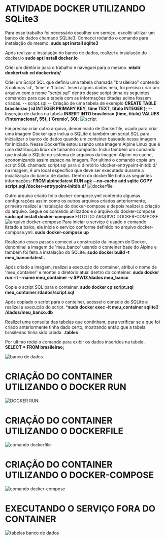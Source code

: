 # ATIVIDADE DOCKER UTILIZANDO SQLite3
Para esse trabalho foi necessário escolher um serviço, escolhi utilizar um banco de dados chamado SQLite3. Comecei rodando o comando para instalação do mesmo. 
**sudo apt install sqlite3**

Após realizar a instalação do banco de dados, realizei a instalação do docker.io
**sudo apt install docker.io**

Criei um diretório para o trabalho e naveguei para o mesmo.
**mkdir dockertrab**
**cd dockertrab/**

Criei um Script SQL que definiu uma tabela chamada "brasileirao" contendo 3 colunas 'id', 'time' e 'titulos'. Inseri alguns dados nela, foi preciso criar um arquivo com o nome "*script.sql*" dentro desse script tinha os seguintes comandos para que a tabela com as informações citadas acima fossem criadas.
-- script.sql
-- Criação de uma tabela de exemplo
**CREATE TABLE brasileirao (**
   **id INTEGER PRIMARY KEY,**
   **time TEXT,**
    **titulo INTEGER**
**);**
-- Inserção de dados na tabela
**INSERT INTO brasileirao (time, titulo) VALUES ('Internacional', 55), ('Gremio', 30);**
![script](https://github.com/padoinedson/sd2023exercicios/assets/141967871/5cd72540-865f-4a2e-b422-47890ceeb1ca)


Foi preciso criar outro arquivo, denominado de Dockerfile, usado para criar uma imagem Docker que inclua o SQLite e também um script SQL para inicializar o banco de dados quando um conteiner baseado nessa imagem for iniciado. Nesse Dockerfile estou usando uma imagem Alpine Linux que é uma distribuição linux de tamanho compacto. Inclui também um comando que instala o SQLite no sistema de arquivos da imagem Alpine no cache, economizando assim espaço na imagem. Por ultimo o comando copia um script SQL chamado script.sql para o diretório \docker-entrypoint-initdb.d/ na imagem, é um local especifico que deve ser executado durante a incialização do banco de dados. Dentro do dockerfile tinha as seguintes informações:
**FROM alpine:latest**
**RUN apk --no-cache add sqlite**
**COPY script.sql /docker-entrypoint-initdb.d/**
![dockerfile](https://github.com/padoinedson/sd2023exercicios/assets/141967871/c2dcd149-7ccb-4f9b-80fe-35f6d31fda7d)

Outro arquivo criado foi o docker-compose.yml contendo algumas configurações assim como os outros arquivos criados anteriormente, primeiro realizei a instalação do docker-compose e depois realizei a criação do arquivo. Segue os comando utlilzados e o arquivo do docker-compose
**sudo apt install docker-compose**
FOTO DO ARQUIVO DOCKER-COMPOSE
![arquivo docker-compose](https://github.com/padoinedson/sd2023exercicios/assets/141967871/3b333e0e-d65c-4e9a-bb57-44b0c5ae12ca)
Para iniciar o serviço é usado o comando listado a baixo, ele inicia o serviço conforme definido no arquivo docker-compose.yml.
**sudo docker-compose up**

Realizado esses passos comecei a construção da imagem do Docker, denominei a imagem de 'meu_banco' usando o conteiner base do Alpine e também foi feito a instalação do SQLite.
**sudo docker build -t meu_banco:latest .**

Após criado a imagem, realizei a execução do conteiner, atribui o nome de 'meu_container' e montei o diretório atual dentro do conteiner.
**sudo docker run -it --name meu_container -v $PWD:/dados meu_banco**

Copie o script SQL para o conteiner.
**sudo docker cp script.sql meu_container:/dados/script.sql**

Após copiado o script para o conteiner, acessei o console do SQLite e realizei a execução do script.
***sudo docker exec -it meu_container sqlite3 /dados/meu_banco.db**

Realizei uma consulta das tabelas que continham, para verificar se a que foi criado anteriormente tinha dado certo, mostrando então que a tabela brasileirao tinha sido criada.
**.tables**

Por ultimo rodei o comando para exibir os dados inseridos na tabela.
**SELECT * FROM brasileirao;**

![banco de dados](https://github.com/padoinedson/sd2023exercicios/assets/141967871/ca780bfa-21ff-423e-887b-5e52f938e047)


# CRIAÇÃO DO CONTAINER UTILIZANDO O DOCKER RUN
![DOCKER RUN](https://github.com/padoinedson/sd2023exercicios/assets/141967871/3354a621-d3e0-4add-a28f-b3ae5b815086)

# CRIAÇÃO DO CONTAINER UTILIZANDO O DOCKERFILE
![comando dockerfile](https://github.com/padoinedson/sd2023exercicios/assets/141967871/28e9ff4e-dc2e-494b-be52-0bec681db4f3)

# CRIAÇÃO DO CONTAINER UTILIZANDO O DOCKER-COMPOSE
![comando docker-compose](https://github.com/padoinedson/sd2023exercicios/assets/141967871/d982c4f6-cf8c-4d75-9a42-85326c819ec9)

# EXECUTANDO O SERVIÇO FORA DO CONTAINER 
![tabelas banco de dados](https://github.com/padoinedson/sd2023exercicios/assets/141967871/d60c9ffb-6a5e-4e8f-8b5f-f4baedb3c97a)